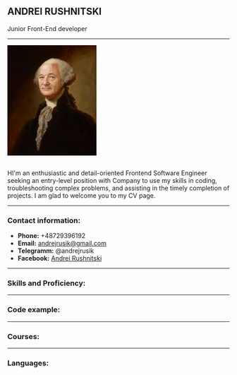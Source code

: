 ## **ANDREI RUSHNITSKI**   


Junior Front-End developer


*****


![My foto](/img/foto.jpg "Nice to meet you") 


| | |
|---|---|


HI'm an enthusiastic and detail-oriented Frontend Software Engineer seeking an entry-level position with Company to use my skills in coding, troubleshooting complex problems, and assisting in the timely completion of projects. I am glad to welcome you to my CV page.  


[comment]: # ()

*****
### **Contact information:**

* **Phone:** +48729396192
* **Email:** andrejrusik@gmail.com
* **Telegramm:** @andrejrusik
* **Facebook:** [Andrei Rushnitski](https://www.facebook.com/andrejrusik "Andrei Rushnitski")

*****
### **Skills and Proficiency:**

*****
### **Code example:**

*****
### **Courses:**

*****
### **Languages:**
